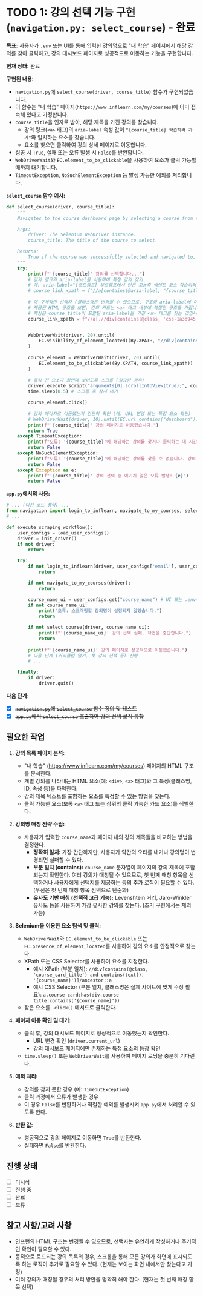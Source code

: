 # TODO 1: 강의 선택 기능 구현 (`navigation.py: select_course`) - 완료

**목표:** 사용자가 `.env` 또는 UI를 통해 입력한 강의명으로 "내 학습" 페이지에서 해당 강의를 찾아 클릭하고, 강의 대시보드 페이지로 성공적으로 이동하는 기능을 구현합니다.

**현재 상태:** 완료

**구현된 내용:**

*   `navigation.py`에 `select_course(driver, course_title)` 함수가 구현되었습니다.
*   이 함수는 "내 학습" 페이지(`https://www.inflearn.com/my/courses`)에 이미 접속해 있다고 가정합니다.
*   `course_title`을 인자로 받아, 해당 제목을 가진 강의를 찾습니다.
    *   강의 링크(`<a>` 태그)의 `aria-label` 속성 값이 `"{course_title} 학습하러 가기"`와 일치하는 요소를 찾습니다.
    *   요소를 찾으면 클릭하여 강의 상세 페이지로 이동합니다.
*   성공 시 `True`, 실패 또는 오류 발생 시 `False`를 반환합니다.
*   `WebDriverWait`와 `EC.element_to_be_clickable`을 사용하여 요소가 클릭 가능할 때까지 대기합니다.
*   `TimeoutException`, `NoSuchElementException` 등 발생 가능한 예외를 처리합니다.

**`select_course` 함수 예시:**
```python
def select_course(driver, course_title):
    """
    Navigates to the course dashboard page by selecting a course from the "My Courses" page.

    Args:
        driver: The Selenium WebDriver instance.
        course_title: The title of the course to select.

    Returns:
        True if the course was successfully selected and navigated to, False otherwise.
    """
    try:
        print(f"'{course_title}' 강의를 선택합니다...")
        # 강의 링크의 aria-label을 사용하여 특정 강의 찾기
        # 예: aria-label="[코드캠프] 부트캠프에서 만든 고농축 백엔드 코스 학습하러 가기"
        # course_link_xpath = f"//a[contains(@aria-label, "{course_title}") and contains(@aria-label, '학습하러 가기')]"
        
        # 더 구체적인 선택자 (클래스명은 변경될 수 있으므로, 구조와 aria-label에 더 의존)
        # 제공된 HTML 구조를 보면, 강의 카드는 <a> 태그 내부에 복잡한 구조를 가집니다.
        # 핵심은 course_title이 포함된 aria-label을 가진 <a> 태그를 찾는 것입니다.
        course_link_xpath = f"//a[.//div[contains(@class, 'css-1a3d945')] and contains(@aria-label, '{course_title}') and contains(@aria-label, '학습하러 가기')]"


        WebDriverWait(driver, 20).until(
            EC.visibility_of_element_located((By.XPATH, "//div[contains(@class, 'courses_container__')]"))
        )
        
        course_element = WebDriverWait(driver, 20).until(
            EC.element_to_be_clickable((By.XPATH, course_link_xpath))
        )
        
        # 클릭 전 요소가 화면에 보이도록 스크롤 (필요한 경우)
        driver.execute_script("arguments[0].scrollIntoView(true);", course_element)
        time.sleep(0.5) # 스크롤 후 잠시 대기

        course_element.click()
        
        # 강의 페이지로 이동했는지 간단히 확인 (예: URL 변경 또는 특정 요소 확인)
        # WebDriverWait(driver, 10).until(EC.url_contains("dashboard")) # 또는 강의 페이지의 특정 요소
        print(f"'{course_title}' 강의 페이지로 이동했습니다.")
        return True
    except TimeoutException:
        print(f"오류: '{course_title}'에 해당하는 강의를 찾거나 클릭하는 데 시간이 초과되었습니다.")
        return False
    except NoSuchElementException:
        print(f"오류: '{course_title}'에 해당하는 강의를 찾을 수 없습니다. 강의 제목을 정확히 확인해주세요.")
        return False
    except Exception as e:
        print(f"'{course_title}' 강의 선택 중 예기치 않은 오류 발생: {e}")
        return False

```

**`app.py`에서의 사용:**
```python
# ... (이전 코드 생략) ...
from navigation import login_to_inflearn, navigate_to_my_courses, select_course
# ...

def execute_scraping_workflow():
    user_configs = load_user_configs()
    driver = init_driver()
    if not driver:
        return

    try:
        if not login_to_inflearn(driver, user_configs['email'], user_configs['password']):
            return

        if not navigate_to_my_courses(driver):
            return

        course_name_ui = user_configs.get("course_name") # UI 또는 .env에서 가져온 강의명
        if not course_name_ui:
            print("오류: 스크래핑할 강의명이 설정되지 않았습니다.")
            return

        if not select_course(driver, course_name_ui):
            print(f"'{course_name_ui}' 강의 선택 실패. 작업을 중단합니다.")
            return
        
        print(f"'{course_name_ui}' 강의 페이지로 성공적으로 이동했습니다.")
        # 다음 단계 (커리큘럼 열기, 첫 강의 선택 등) 진행
        # ...

    finally:
        if driver:
            driver.quit()
```

**다음 단계:**
*   [x] ~~`navigation.py`에 `select_course` 함수 정의 및 테스트~~
*   [x] ~~`app.py`에서 `select_course` 호출하여 강의 선택 로직 통합~~

## 필요한 작업
1.  **강의 목록 페이지 분석:**
    *   "내 학습" (https://www.inflearn.com/my/courses) 페이지의 HTML 구조를 분석한다.
    *   개별 강의를 나타내는 HTML 요소(예: `<div>`, `<a>` 태그)와 그 특징(클래스명, ID, 속성 등)을 파악한다.
    *   강의 제목 텍스트를 포함하는 요소를 특정할 수 있는 방법을 찾는다.
    *   클릭 가능한 요소(보통 `<a>` 태그 또는 상위의 클릭 가능한 카드 요소)를 식별한다.

2.  **강의명 매칭 전략 수립:**
    *   사용자가 입력한 `course_name`과 페이지 내의 강의 제목들을 비교하는 방법을 결정한다.
        *   **정확히 일치:** 가장 간단하지만, 사용자가 약간의 오타를 내거나 강의명이 변경되면 실패할 수 있다.
        *   **부분 일치 (contains):** `course_name` 문자열이 페이지의 강의 제목에 포함되는지 확인한다. 여러 강의가 매칭될 수 있으므로, 첫 번째 매칭 항목을 선택하거나 사용자에게 선택지를 제공하는 등의 추가 로직이 필요할 수 있다. (우선은 첫 번째 매칭 항목 선택으로 단순화)
        *   **유사도 기반 매칭 (선택적 고급 기능):** Levenshtein 거리, Jaro-Winkler 유사도 등을 사용하여 가장 유사한 강의를 찾는다. (초기 구현에서는 제외 가능)

3.  **Selenium을 이용한 요소 탐색 및 클릭:**
    *   `WebDriverWait`와 `EC.element_to_be_clickable` 또는 `EC.presence_of_element_located`를 사용하여 강의 요소를 안정적으로 찾는다.
    *   XPath 또는 CSS Selector를 사용하여 요소를 지정한다.
        *   예시 XPath (부분 일치): `//div[contains(@class, 'course_card_title') and contains(text(), '{course_name}')]/ancestor::a`
        *   예시 CSS Selector (부분 일치, 클래스명은 실제 사이트에 맞게 수정 필요): `a.course-card:has(div.course-title:contains('{course_name}'))`
    *   찾은 요소를 `.click()` 메서드로 클릭한다.

4.  **페이지 이동 확인 및 대기:**
    *   클릭 후, 강의 대시보드 페이지로 정상적으로 이동했는지 확인한다.
        *   URL 변경 확인 (`driver.current_url`)
        *   강의 대시보드 페이지에만 존재하는 특정 요소의 등장 확인
    *   `time.sleep()` 또는 `WebDriverWait`를 사용하여 페이지 로딩을 충분히 기다린다.

5.  **예외 처리:**
    *   강의를 찾지 못한 경우 (예: `TimeoutException`)
    *   클릭 과정에서 오류가 발생한 경우
    *   이 경우 `False`를 반환하거나 적절한 예외를 발생시켜 `app.py`에서 처리할 수 있도록 한다.

6.  **반환 값:**
    *   성공적으로 강의 페이지로 이동하면 `True`를 반환한다.
    *   실패하면 `False`를 반환한다.

## 진행 상태
- [ ] 미시작
- [ ] 진행 중
- [ ] 완료
- [ ] 보류

## 참고 사항/고려 사항
- 인프런의 HTML 구조는 변경될 수 있으므로, 선택자는 유연하게 작성하거나 주기적인 확인이 필요할 수 있다.
- 동적으로 로드되는 강의 목록의 경우, 스크롤을 통해 모든 강의가 화면에 표시되도록 하는 로직이 추가로 필요할 수 있다. (현재는 보이는 화면 내에서만 찾는다고 가정)
- 여러 강의가 매칭될 경우의 처리 방안을 명확히 해야 한다. (현재는 첫 번째 매칭 항목 선택) 